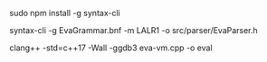 sudo npm install -g syntax-cli

syntax-cli -g EvaGrammar.bnf -m LALR1 -o src/parser/EvaParser.h

clang++ -std=c++17 -Wall -ggdb3 eva-vm.cpp -o eval

